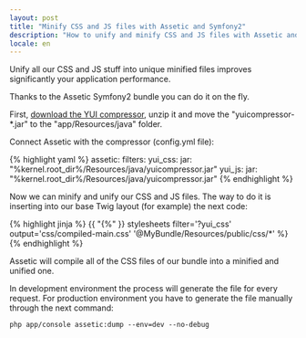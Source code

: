 ```yaml
---
layout: post
title: "Minify CSS and JS files with Assetic and Symfony2"
description: "How to unify and minify CSS and JS files with Assetic and Symfony2"
locale: en
---
```


Unify all our CSS and JS stuff into unique minified files improves significantly your application performance.

Thanks to the Assetic Symfony2 bundle you can do it on the fly.

First, <a href="http://yuilibrary.com/download/yuicompressor/" target="_blank">download the YUI compressor</a>, unzip it and move the "yuicompressor-*.jar" to the "app/Resources/java" folder.

Connect Assetic with the compressor (config.yml file):

{% highlight yaml %}
assetic:
    filters:
        yui_css:
            jar: "%kernel.root_dir%/Resources/java/yuicompressor.jar"
        yui_js:
            jar: "%kernel.root_dir%/Resources/java/yuicompressor.jar"
{% endhighlight %}

Now we can minify and unify our CSS and JS files. The way to do it is inserting into our base Twig layout (for example) the next code:

{% highlight jinja %}
{{ "{%" }} stylesheets filter='?yui_css' output='css/compiled-main.css'
    '@MyBundle/Resources/public/css/*'
%}
{% endhighlight %}

Assetic will compile all of the CSS files of our bundle into a minified and unified one.

In development environment the process will generate the file for every request. For production environment you have to generate the file manually through the next command:


    php app/console assetic:dump --env=dev --no-debug
